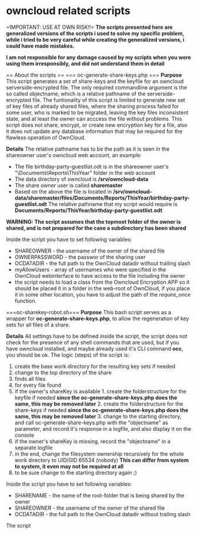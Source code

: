 owncloud related scripts
============
=IMPORTANT: USE AT OWN RISK!!=
**The scripts presented here are generalized versions of the scripts i used to solve my specific problem, while i tried to be very careful while creating the generalized versions, i could have made mistakes.**

**I am not responsible for any damage caused by my scripts when you were using them irresponsibly, and did not understand them in detail**

== About the scripts ==
=== oc-generate-share-keys.php ===
**Purpose**
This script generates a set of share-keys and the keyfile for an owncloud serverside-encrypted file. The only required commandline argument is the so called objectname, which is a relative pathname of the serverside-encrypted file.
The funtionality of this script is limited to generate new set of key files of already shared files, where the sharing process failed for some user, who is marked to be migrated, leaving the key files inconsistent state, and at least the owner can acccess the file without problems. This script does not share, encrypt, or create new encryption key for a file, also it does not update any database information that may be required for the flawless operation of OwnCloud.

**Details**
The relative pathname has to be the path as it is seen in the shareowner user's owncloud web account, an example:
 * The file birthday-party-guestlist.odt is in the shareowner user's "\Documents\Reports\ThisYear\" folder in the web account
 * The data directory of owncloud is **/srv/owncloud-data**
 * The share owner user is called **sharemaster**
 * Based on the above the file is located in **/srv/owncloud-data/sharemaster/files/Documents/Reports/ThisYear/birthday-party-guestlist.odt**
The relative pathname that my script would require is **Documents/Reports/ThisYear/birthday-party-guestlist.odt**

**WARNING: The script assumes that the topmost folder of the owner is shared, and is not prepared for the case a subdirectory has been shared**

Inside the script you have to set following variables:
 * SHAREOWNER - the username of the owner of the shared file
 * OWNERPASSWORD - the passwor of the sharing user
 * OCDATADIR - the full path to the OwnCloud datadir without trailing slash
 * myAllowUsers - array of usernames who were specified in the OwnCloud webinterface to have access to the file including the owner
 * the script needs to load a class from the Owncloud Encryption APP so it should be placed it in a folder in the web-root of OwnCloud, if you place it in some other location, you have to adjust the path of the *require_once* function.


===oc-sharekey-robot.sh===
**Purpose**
This bash script serves as a wrapper for **oc-generate-share-keys.php**, to allow the regeneration of key sets for all files of a share.

**Details**
All settings have to be defined inside the script, the script does not check for the presence of any shell commands that are used, but if you have owncloud installed, and maybe already used it's CLI command **occ**, you should be ok.
The logic (steps) of the script is:
1. create the base work directory for the resulting key sets if needed
2. change to the top directory of the share
3. finds all files
4. for every file found
  1. if the owner's shareKey is available
    1. create the folderstructure for the keyfile if needed **since the oc-generate-share-keys.php does the same, this may be removed later**
    2. create the folderstructure for the share-keys if needed **since the oc-generate-share-keys.php does the same, this may be removed later**
    3. change to the starting directory, and call oc-generate-share-keys.php with the "objectname" as parameter, and record it's response in a logfile, and also display it on the console
  2. if the owner's shareKey is missing, record the "objectname" in a separate logfile
5. in the end, change the filesystem ownership recursively for the whole work directory to UID/GID 65534 (nobody) **This can differ from system to system, it even may not be required at all**
6. to be sure change to the starting directory again ;)

Inside the script you have to set following variables:
 * SHARENAME - the name of the root-folder that is being shared by the owner
 * SHAREOWNER - the username of the owner of the shared file
 * OCDATADIR - the full path to the OwnCloud datadir without trailing slash

The script 
